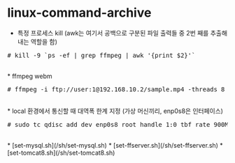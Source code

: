 # linux-command-archive

* 특정 프로세스 kill (awk는 여기서 공백으로 구분된 파일 출력들 중 2번 째를 추출해내는 역할을 함)

<pre>
# kill -9 `ps -ef | grep ffmpeg | awk '{print $2}'`
</pre>

<br/>
* ffmpeg webm

<pre>
# ffmpeg -i ftp://user:1@192.168.10.2/sample.mp4 -threads 8 -cpu-used 5 -deadline realtime -an http://localhost:12390/feed1.ffm
</pre>


<br/>
* local 환경에서 통신할 때 대역폭 한계 지정 (가상 머신끼리, enp0s8은 인터페이스)

<pre>
# sudo tc qdisc add dev enp0s8 root handle 1:0 tbf rate 900Mbit burst 500k latency 1ms
</pre>


<br/>
* [set-mysql.sh](/sh/set-mysql.sh)
* [set-ffserver.sh](/sh/set-ffserver.sh)
* [set-tomcat8.sh](/sh/set-tomcat8.sh)
